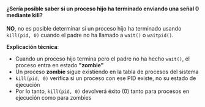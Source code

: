 #### **¿Sería posible saber si un proceso hijo ha terminado enviando una señal 0 mediante kill?**

**NO**, no es posible determinar si un proceso hijo ha terminado usando `kill(pid, 0)` cuando el padre no ha llamado a `wait()` o `waitpid()`.

**Explicación técnica**:
- Cuando un proceso hijo termina pero el padre no ha hecho `wait()`, el proceso entra en estado **"zombie"**
- Un proceso **zombie** sigue existiendo en la tabla de procesos del sistema
- `kill(pid, 0)` verifica si un proceso con ese PID existe, no su estado de ejecución
- Por lo tanto, `kill(pid, 0)` devolverá éxito (0) tanto para procesos en ejecución como para zombies